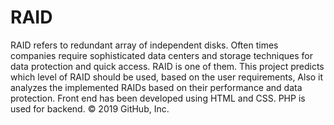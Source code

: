 # RAID
RAID refers to redundant array of independent disks. Often times companies require sophisticated data centers and storage techniques for data protection and quick access. RAID is one of them. This project predicts which level of RAID should be used, based on the user requirements, Also it analyzes the implemented RAIDs based on their performance and data protection. Front end has been developed using HTML and CSS. PHP is used for backend.  © 2019 GitHub, Inc.
